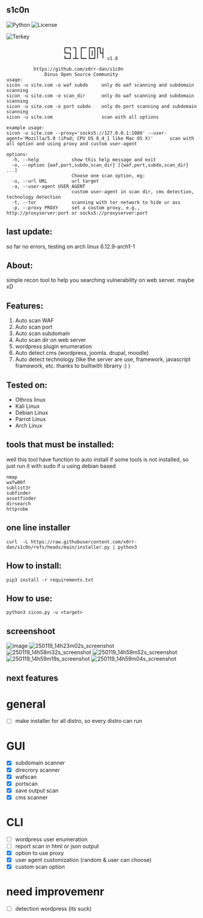 ## s1c0n
![Python](https://img.shields.io/badge/Python-3.9.2-blue)
![License](https://img.shields.io/badge/License-MIT-brightgreen)

![Terkey](https://github-readme-stats.vercel.app/api/pin?username=x0rr-dan&repo=s1c0n&title_color=fff&icon_color=fff&text_color=ffffff&bg_color=000000)

```
    	             ┏━┓╺┓ ┏━╸┏━┓┏┓╻
    	             ┗━┓ ┃ ┃  ┃┃┃┃┗┫
    	             ┗━┛╺┻╸┗━╸┗━┛╹ ╹ v1.8

	      https://github.com/x0rr-dan/s1c0n
	          Dinus Open Source Community
usage: 
sicon -u site.com -o waf subdo     only do waf scanning and subdomain scanning
sicon -u site.com -o scan_dir      only do waf scanning and subdomain scanning
sicon -u site.com -o port subdo    only do port scanning and subdomain scanning
sicon -u site.com                  scan with all options

example usage:
sicon -u site.com --proxy='socks5://127.0.0.1:1080' --user-agent='Mozilla/5.0 (iPad; CPU OS 8_4_1 like Mac OS X)'      scan with all option and using proxy and custom user-agent

options:
  -h, --help            show this help message and exit
  -o, --option {waf,port,subdo,scan_dir} [{waf,port,subdo,scan_dir} ...]
                        Choose one scan option, eg:
  -u, --url URL         url target
  -a, --user-agent USER_AGENT
                        custom user-agent in scan dir, cms detection, technology detection
  -t, --tor             scanning with tor network to hide ur ass
  -p, --proxy PROXY     set a custom proxy, e.g., http://proxyserver:port or socks5://proxyserver:port
```

## last update:
so far no errors, testing on arch linux 6.12.9-arch1-1

## About:
simple recon tool to help you searching vulnerability on web server. maybe xD

## Features:
1. Auto scan WAF
2. Auto scan port
3. Auto scan subdomain
4. Auto scan dir on web server
5. wordpress plugin enumeration
6. Auto detect cms (wordpress, joomla. drupal, moodle)
7. Auto detect technology (like the server are use, framework, javascript framework, etc. thanks to builtwith librarry :) )

## Tested on:
- Othros linux
- Kali Linux
- Debian Linux
- Parrot Linux
- Arch Linux

## tools that must be installed:
well this tool have function to auto install if some tools is not installed, so just run it with sudo if u using debian based
```
nmap
wafw00f
sublist3r
subfinder
assetfinder
dirsearch
httprobe
```

## one line installer
```
curl  -L https://raw.githubusercontent.com/x0rr-dan/s1c0n/refs/heads/main/installer.py | python3
```

## How to install:
```
pip3 install -r requirements.txt
```

## How to use:
```
python3 sicon.py -u <target>
```

## screenshoot
![image](https://github.com/user-attachments/assets/6fac3792-c545-43a0-b9e6-bec3764ccdb3)
![250119_14h23m02s_screenshot](https://github.com/user-attachments/assets/68dee4a0-c975-40e9-be92-df427d0a830a)
![250119_14h58m32s_screenshot](https://github.com/user-attachments/assets/9dd2bd64-0f90-401e-bf43-06bc0f1e5f94)
![250119_14h59m52s_screenshot](https://github.com/user-attachments/assets/c59430d5-c6f5-41fc-a36e-f5d64dbdd3e4)
![250119_14h59m19s_screenshot](https://github.com/user-attachments/assets/9842c9da-ad7a-4dcb-bc18-9d9819a5b71f)
![250119_14h59m04s_screenshot](https://github.com/user-attachments/assets/9ffab5a1-2864-46af-b45b-850c1d1dec7a)




## next features
# general
- [ ] make installer for all distro, so every distro can run
# GUI
- [x] subdomain scanner
- [x] direcrory scanner
- [x] wafscan
- [x] portscan
- [x] save output scan
- [x] cms scanner
# CLI
- [ ] wordpress user enumeration
- [ ] report scan in html or json output
- [x] option to use proxy
- [x] user agent customization (random & user can choose)
- [x] custom scan option
# need improvemenr
- [ ] detection wordpress (its suck)

